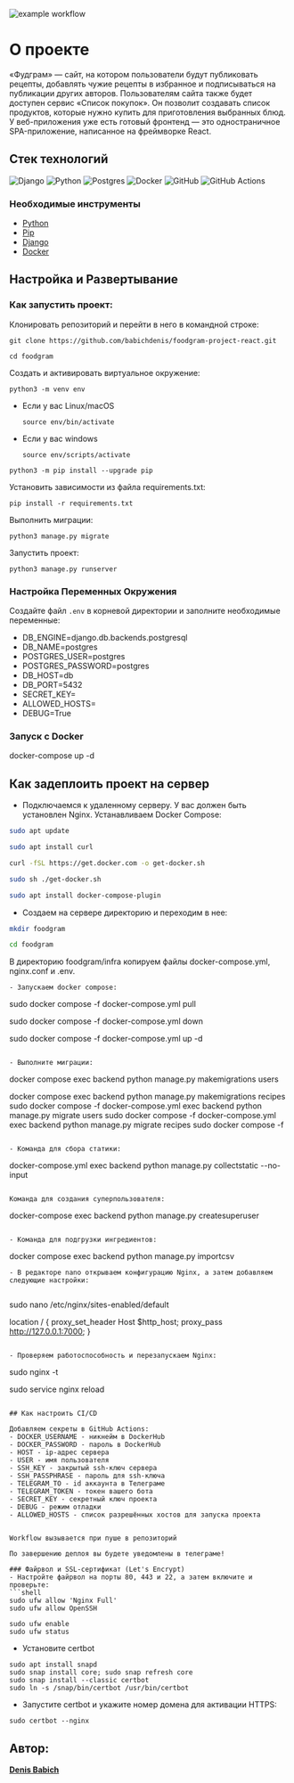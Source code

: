 ![example workflow](https://github.com/babichdenis/foodgram-project-react/actions/workflows/main.yml/badge.svg) 




# О проекте
«Фудграм» — сайт, на котором пользователи будут публиковать рецепты, добавлять чужие рецепты в избранное и подписываться на публикации других авторов. Пользователям сайта также будет доступен сервис «Список покупок». Он позволит создавать список продуктов, которые нужно купить для приготовления выбранных блюд.
У веб-приложения уже есть готовый фронтенд — это одностраничное SPA-приложение, написанное на фреймворке React. 


## Стек технологий

![Django](https://img.shields.io/badge/django-%23092E20.svg?style=for-the-badge&logo=django&logoColor=white)
![Python](https://img.shields.io/badge/python-3670A0?style=for-the-badge&logo=python&logoColor=ffdd54)
![Postgres](https://img.shields.io/badge/postgres-%23316192.svg?&style=for-the-badge&logo=postgresql&logoColor=white)
![Docker](https://img.shields.io/badge/docker%20-%230db7ed.svg?&style=for-the-badge&logo=docker&logoColor=white)
![GitHub](https://img.shields.io/badge/github%20-%23121011.svg?&style=for-the-badge&logo=github&logoColor=white)
![GitHub Actions](https://img.shields.io/badge/github%20actions%20-%232671E5.svg?&style=for-the-badge&logo=github%20actions&logoColor=white)

### Необходимые инструменты

* [Python](https://www.python.org/)
* [Pip](https://pypi.org/project/pip/)
* [Django](https://www.djangoproject.com/)
* [Docker](https://www.docker.com/)


## Настройка и Развертывание
### Как запустить проект:

Клонировать репозиторий и перейти в него в командной строке:

```
git clone https://github.com/babichdenis/foodgram-project-react.git
```

```
cd foodgram
```

Cоздать и активировать виртуальное окружение:

```
python3 -m venv env
```

* Если у вас Linux/macOS

    ```
    source env/bin/activate
    ```

* Если у вас windows

    ```
    source env/scripts/activate
    ```

```
python3 -m pip install --upgrade pip
```

Установить зависимости из файла requirements.txt:

```
pip install -r requirements.txt
```

Выполнить миграции:

```
python3 manage.py migrate
```

Запустить проект:

```
python3 manage.py runserver
```


### Настройка Переменных Окружения
Создайте файл `.env` в корневой директории и заполните необходимые переменные:

- DB_ENGINE=django.db.backends.postgresql
- DB_NAME=postgres
- POSTGRES_USER=postgres
- POSTGRES_PASSWORD=postgres
- DB_HOST=db
- DB_PORT=5432
- SECRET_KEY=
- ALLOWED_HOSTS=
- DEBUG=True

### Запуск с Docker

docker-compose up -d

## Как задеплоить проект на сервер

- Подключаемся к удаленному серверу. У вас должен быть установлен Nginx. Устанавливаем Docker Compose:

```bash
sudo apt update

sudo apt install curl

curl -fSL https://get.docker.com -o get-docker.sh

sudo sh ./get-docker.sh

sudo apt install docker-compose-plugin 
```

- Создаем на сервере директорию и переходим в нее:

```bash
mkdir foodgram

cd foodgram
```

В директорию foodgram/infra копируем файлы docker-compose.yml, nginx.conf и .env.
```
- Запускаем docker compose:
```

sudo docker compose -f docker-compose.yml pull
            
sudo docker compose -f docker-compose.yml down
            
sudo docker compose -f docker-compose.yml up -d
   ```

- Выполните миграции:
```         
docker compose exec backend python manage.py makemigrations users
            
docker compose exec backend python manage.py makemigrations recipes
            sudo docker compose -f
docker-compose.yml exec backend python manage.py migrate users
            sudo docker compose -f
docker-compose.yml exec backend python manage.py migrate recipes
            sudo docker compose -f 
```

- Команда для сбора статики:
```
docker-compose.yml exec backend python manage.py collectstatic --no-input
```

Команда для создания суперпользователя:
```
docker-compose exec backend python manage.py createsuperuser
```

- Команда для подгрузки ингредиентов:
```
docker compose exec backend python manage.py importcsv
```
- В редакторе nano открываем конфигурацию Nginx, а затем добавляем следующие настройки:


```
sudo nano /etc/nginx/sites-enabled/default

location / {
    proxy_set_header Host $http_host;
    proxy_pass http://127.0.0.1:7000;
}
```

- Проверяем работоспособность и перезапускаем Nginx:

```
sudo nginx -t

sudo service nginx reload
```

## Как настроить CI/CD

Добавляем секреты в GitHub Actions:
- DOCKER_USERNAME - никнейм в DockerHub
- DOCKER_PASSWORD - пароль в DockerHub
- HOST - ip-адрес сервера
- USER - имя пользователя
- SSH_KEY - закрытый ssh-ключ сервера
- SSH_PASSPHRASE - пароль для ssh-ключа
- TELEGRAM_TO - id аккаунта в Телеграме
- TELEGRAM_TOKEN - токен вашего бота
- SECRET_KEY - секретный ключ проекта
- DEBUG - режим отладки
- ALLOWED_HOSTS - список разрешённых хостов для запуска проекта


Workflow вызывается при пуше в репозиторий

По завершению деплоя вы будете уведомлены в телеграме!

### Файрвол и SSL-сертификат (Let's Encrypt)
- Настройте файрвол на порты 80, 443 и 22, а затем включите и проверьте:
```shell
sudo ufw allow 'Nginx Full'
sudo ufw allow OpenSSH

sudo ufw enable
sudo ufw status
```
- Установите certbot
```shell
sudo apt install snapd
sudo snap install core; sudo snap refresh core
sudo snap install --classic certbot
sudo ln -s /snap/bin/certbot /usr/bin/certbot 
```
- Запустите certbot и укажите номер домена для активации HTTPS:
```shell
sudo certbot --nginx
```

## Автор:
**[Denis Babich](https://github.com/babichdenis/)**


